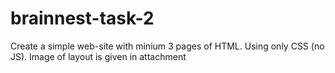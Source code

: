 # brainnest-task-2
Create a simple web-site with minium 3 pages of HTML. Using only CSS (no JS).
Image of layout is given in attachment
